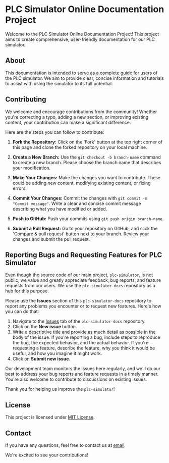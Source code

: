 # PLC Simulator Online Documentation Project

Welcome to the PLC Simulator Online Documentation Project! This project aims to create comprehensive, user-friendly documentation for our PLC simulator. 

## About

This documentation is intended to serve as a complete guide for users of the PLC simulator. We aim to provide clear, concise information and tutorials to assist with using the simulator to its full potential. 

## Contributing

We welcome and encourage contributions from the community! Whether you're correcting a typo, adding a new section, or improving existing content, your contribution can make a significant difference.

Here are the steps you can follow to contribute:

1. **Fork the Repository:** Click on the 'Fork' button at the top right corner of this page and clone the forked repository on your local machine.

2. **Create a New Branch:** Use the `git checkout -b branch-name` command to create a new branch. Please choose the branch name that describes your modification.

3. **Make Your Changes:** Make the changes you want to contribute. These could be adding new content, modifying existing content, or fixing errors.

4. **Commit Your Changes:** Commit the changes with `git commit -m "Commit message"`. Write a clear and concise commit message describing what you have modified or added.

5. **Push to GitHub:** Push your commits using `git push origin branch-name`.

6. **Submit a Pull Request:** Go to your repository on GitHub, and click the 'Compare & pull request' button next to your branch. Review your changes and submit the pull request.

## Reporting Bugs and Requesting Features for PLC Simulator

Even though the source code of our main project, `plc-simulator`, is not public, we value and greatly appreciate feedback, bug reports, and feature requests from our users. We use the `plc-simulator-docs` repository as a hub for this purpose. 

Please use the **Issues** section of this `plc-simulator-docs` repository to report any problems you encounter or to request new features. Here's how you can do that:

1. Navigate to the [Issues](https://github.com/dagryl/plc-simulator-docs/issues) tab of the `plc-simulator-docs` repository.
2. Click on the **New issue** button.
3. Write a descriptive title and provide as much detail as possible in the body of the issue. If you're reporting a bug, include steps to reproduce the bug, the expected behavior, and the actual behavior. If you're requesting a feature, describe the feature, why you think it would be useful, and how you imagine it might work.
4. Click on **Submit new issue**.

Our development team monitors the issues here regularly, and we'll do our best to address your bug reports and feature requests in a timely manner. You're also welcome to contribute to discussions on existing issues.

Thank you for helping us improve the `plc-simulator`!

## License

This project is licensed under [MIT License](LICENSE).

## Contact

If you have any questions, feel free to contact us at [email](mailto:info@codingplc.com).

We're excited to see your contributions!
